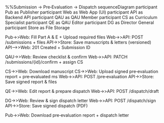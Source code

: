 %%Submission → Pre‑Evaluation → Dispatch
sequenceDiagram
  participant Pub as Publisher
  participant Web as Web App (UI)
  participant API as Backend API
  participant QAU as QAU Member
  participant CS as Curriculum Specialist
  participant QE as QAU Editor
  participant DG as Director General
  participant Store as File Storage

  Pub->>Web: Fill Part A & E + Upload required files
  Web->>API: POST /submissions + files
  API->>Store: Save manuscripts & letters (versioned)
  API-->>Web: 201 Created + Submission ID

  QAU->>Web: Review checklist & confirm
  Web->>API: PATCH /submissions/{id}/confirm + assign CS

  CS->>Web: Download manuscript
  CS->>Web: Upload signed pre‑evaluation report + pre‑evaluated ms
  Web->>API: POST /pre‑evaluation
  API->>Store: Save signed report & files

  QE->>Web: Edit report & prepare dispatch
  Web->>API: POST /dispatch/draft

  DG->>Web: Review & sign dispatch letter
  Web->>API: POST /dispatch/sign
  API->>Store: Save signed dispatch (PDF)

  Pub->>Web: Download pre‑evaluation report + dispatch letter
